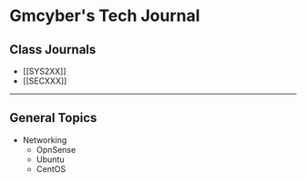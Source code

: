 # Gmcyber's Tech Journal
## Class Journals
* [[SYS2XX]]
* [[SECXXX]]
***
## General Topics
* Networking
  * OpnSense
  * Ubuntu
  * CentOS

